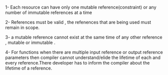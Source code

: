 1- Each resource can have only one mutable reference(constraint) or any number of immutable references at a time

2- References must be valid , the refenences that are being used must remain in scope.

3- a mutable reference cannot exist at the same time of any other reference , mutable or immutable .

4- For functions when there are multiple input reference or output reference parameters then compiler cannot understand/elide the lifetime of each and every reference.There developer has to inform the compiler about the lifetime of a reference.